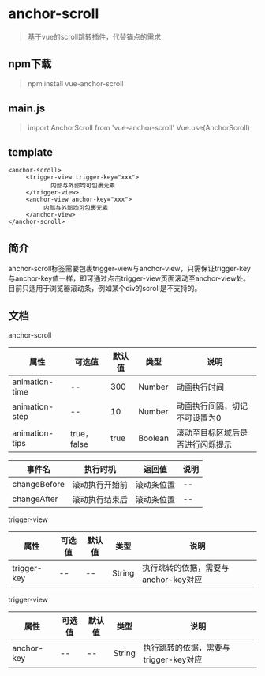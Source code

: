 # anchor-scroll

> 基于vue的scroll跳转插件，代替锚点的需求

npm下载  
-
> npm install vue-anchor-scroll 

main.js   
-
> import AnchorScroll from 'vue-anchor-scroll'
  Vue.use(AnchorScroll)

template
-
>
```
<anchor-scroll>
     <trigger-view trigger-key="xxx">
            内部与外部均可包裹元素
     </trigger-view>
     <anchor-view anchor-key="xxx">
          内部与外部均可包裹元素
     </anchor-view>
</anchor-scroll>
```
简介
-
anchor-scroll标签需要包裹trigger-view与anchor-view，只需保证trigger-key与anchor-key值一样，即可通过点击trigger-view页面滚动至anchor-view处。
目前只适用于浏览器滚动条，例如某个div的scroll是不支持的。

文档
-
anchor-scroll

|  属性   | 可选值  | 默认值 | 类型  | 说明 |
|  ----  | ----  |  ----  |  ----  |  ----  |
| animation-time  | -- | 300 | Number | 动画执行时间 |
| animation-step  | -- | 10 |Number | 动画执行间隔，切记不可设置为0 |
| animation-tips  |true，false | true |Boolean | 滚动至目标区域后是否进行闪烁提示 |

|  事件名   | 执行时机  | 返回值 | 说明 |
|  ----  | ----  |  ----  |  ----  |
| changeBefore  | 滚动执行开始前 | 滚动条位置 | -- |
| changeAfter  | 滚动执行结束后 | 滚动条位置 | -- |


trigger-view

|  属性   | 可选值  | 默认值 | 类型  | 说明 |
|  ----  | ----  |  ----  |  ----  |  ----  |
| trigger-key  | -- | -- | String | 执行跳转的依据，需要与anchor-key对应 |

trigger-view

|  属性   | 可选值  | 默认值 | 类型  | 说明 |
|  ----  | ----  |  ----  |  ----  |  ----  |
| anchor-key  | -- | -- | String | 执行跳转的依据，需要与trigger-key对应 |
